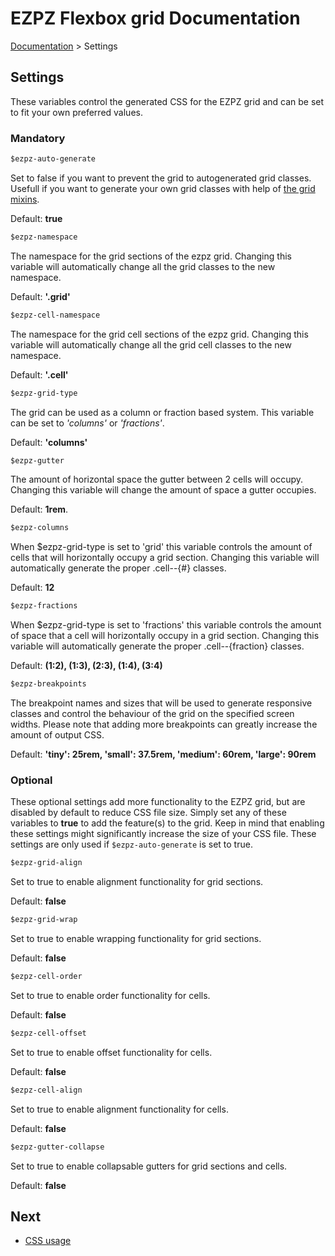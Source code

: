 # EZPZ Flexbox grid Documentation

[Documentation](docs.md) > Settings

## Settings
These variables control the generated CSS for the EZPZ grid and can be set to fit your own preferred values.

### Mandatory

```sass
$ezpz-auto-generate
```
Set to false if you want to prevent the grid to autogenerated grid classes. Usefull if you want to generate your own grid classes with help of [the grid mixins](mixins.md).

Default: **true**

```sass
$ezpz-namespace
```
The namespace for the grid sections of the ezpz grid. Changing this variable will automatically change all the grid classes to the new namespace.

Default: **'.grid'**

```sass
$ezpz-cell-namespace
```
The namespace for the grid cell sections of the ezpz grid. Changing this variable will automatically change all the grid cell classes to the new namespace.

Default: **'.cell'**

```sass
$ezpz-grid-type
```
The grid can be used as a column or fraction based system. This variable can be set to *'columns'* or *'fractions'*.

Default: **'columns'**

```sass
$ezpz-gutter
```
The amount of horizontal space the gutter between 2 cells will occupy. Changing this variable will change the amount of space a gutter occupies.

Default: **1rem**.

```sass
$ezpz-columns
```
When $ezpz-grid-type is set to 'grid' this variable controls the amount of cells that will horizontally occupy a grid section. Changing this variable will automatically generate the proper .cell--{#} classes.

Default: **12**

```sass
$ezpz-fractions
```
When $ezpz-grid-type is set to 'fractions' this variable controls the amount of space that a cell will horizontally occupy in a grid section. Changing this variable will automatically generate the proper .cell--{fraction} classes.

Default: **(1:2), (1:3), (2:3), (1:4), (3:4)**

```sass
$ezpz-breakpoints
```
The breakpoint names and sizes that will be used to generate responsive classes and control the behaviour of the grid on the specified screen widths. Please note that adding more breakpoints can greatly increase the amount of output CSS.

Default: **'tiny': 25rem, 'small': 37.5rem, 'medium': 60rem, 'large': 90rem**

### Optional
These optional settings add more functionality to the EZPZ grid, but are disabled by default to reduce CSS file size. Simply set any of these variables to **true** to add the feature(s) to the grid. Keep in mind that enabling these settings might significantly increase the size of your CSS file. These settings are only used if ```$ezpz-auto-generate``` is set to true.

```sass
$ezpz-grid-align
```
Set to true to enable alignment functionality for grid sections.

Default: **false**

```sass
$ezpz-grid-wrap
```
Set to true to enable wrapping functionality for grid sections.

Default: **false**

```sass
$ezpz-cell-order
```
Set to true to enable order functionality for cells.

Default: **false**

```sass
$ezpz-cell-offset
```
Set to true to enable offset functionality for cells.

Default: **false**

```sass
$ezpz-cell-align
```
Set to true to enable alignment functionality for cells.

Default: **false**

```sass
$ezpz-gutter-collapse
```
Set to true to enable collapsable gutters for grid sections and cells.

Default: **false**

## Next
* [CSS usage](css-usage.md)

